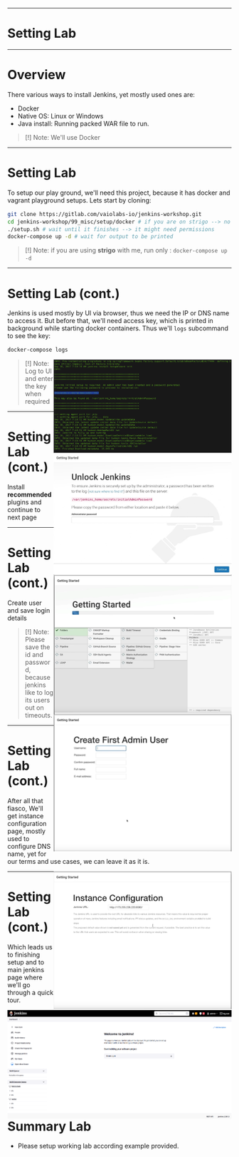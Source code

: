 
---

# Setting Lab

---

# Overview

There  various ways to install Jenkins, yet mostly used ones are:

- Docker
- Native OS: Linux or Windows
- Java install: Running packed WAR file to run.

> [!] Note:  We'll use Docker

---
# Setting Lab

To setup our play ground, we'll need this project, because it has docker and vagrant playground setups.
Lets start by cloning:

```sh
git clone https://gitlab.com/vaiolabs-io/jenkins-workshop.git 
cd jenkins-workshop/99_misc/setup/docker # if you are on strigo --> no need for this
./setup.sh # wait until it finishes --> it might need permissions
docker-compose up -d # wait for output to be printed
```

> [!] Note: if you are using __strigo__ with me, run only : `docker-compose up -d`

---

# Setting Lab (cont.)

Jenkins is used mostly by UI via browser, thus we need the IP or DNS name to access it. 
But before that, we'll need access key, which is printed in background while starting docker containers.
Thus we'll `logs` subcommand to see the key:

```sh
docker-compose logs
```

<img src="../99_misc/.img/docker-logs.png" alt="docker logs" style="float:right;width:400px;">

> [!] Note: Log to UI and enter the key when required

<img src="../99_misc/.img/jenkins-key.png" alt="jenkins key" style="float:right;width:400px;">

---

# Setting Lab (cont.)

Install **recommended** plugins and continue to next page

<img src="../99_misc/.img/plugin-install-process.png" alt="plugin install process" style="float:right;width:400px;">


---
# Setting Lab (cont.)

Create user and save login details

<img src="../99_misc/.img/create-first-login.png" alt="create first login" style="float:right;width:400px;">

> [!] Note: Please save the id and password, because jenkins like to log its users out on timeouts.

---

# Setting Lab (cont.)

After all that fiasco, We'll get instance configuration page, mostly used to configure DNS name, yet for our terms and use cases, we can leave  it as it is.

<img src="../99_misc/.img/instance-conf.png" alt="instance-conf" style="float:right;width:400px;">


---

# Setting Lab (cont.)

Which leads us to finishing setup and to main jenkins page where we'll go through a quick tour.

<img src="../99_misc/.img/first_login.png" alt="first login" style="float:right;width:600px;">

---

# Summary Lab

- Please setup working lab according example provided.

